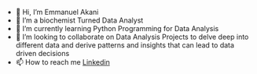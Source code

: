 - 👋 Hi, I’m Emmanuel Akani
- 👀 I’m a biochemist Turned Data Analyst
- 🌱 I’m currently learning Python Programming for Data Analysis
- 💞️ I’m looking to collaborate on Data Analysis Projects to delve deep into different data and derive patterns and insights that can lead to data driven decisions
- 📫 How to reach me [Linkedin](https://www.linkedin.com/in/emmanuel-akani-94b8584a/)

<!---
Akani-e/Akani-e is a ✨ special ✨ repository because its `README.md` (this file) appears on your GitHub profile.
You can click the Preview link to take a look at your changes.
--->
